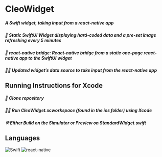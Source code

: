 # CleoWidget

<h5 align="left">
A Swift widget, taking input from a react-native app

<h5 align="left">
 💨 Static SwiftUI Widget displaying hard-coded data and a pre-set image refreshing every 5 minutes
<h5 align="left">
 🌉 react-native bridge: React-native bridge from a static one-page react-native app to the SwiftUI widget
<h5 align="left">
 👩‍💻 Updated widget’s data source to take input from the react-native app
</p>

## Running Instructions for Xcode
<h5 align="left">
</p>
 👯 Clone repository
<h5 align="left">
</p>
 🏃‍♀️ Run CleoWidget.xcworkspace (found in the ios folder) using Xcode
<h5 align="left">
</p>
 ⚒ Either Build on the Simulator or Preview on StandardWidget.swift
</p>

## Languages
<p float="left">
<img alt="Swift" src="https://img.shields.io/badge/-Swift-lightgrey?style=for-the-badge&logo=swift&logoColor=orange"/>
<img alt="react-native" src="https://img.shields.io/badge/-react--native-blue?style=for-the-badge&logo=react-native&logoColor=blue"/>
</p>
